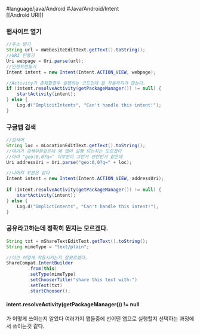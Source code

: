 #language/java/Android  #Java/Android/Intent  
[[Android URI]]
### 왭사이트 열기
```Java
//주소 받기
String url = mWebesiteEditText.getText().toString(); 
//URI 만들기
Uri webpage = Uri.parse(url);  
//인텐트만들기
Intent intent = new Intent(Intent.ACTION_VIEW, webpage);  

//Activity가 존제할경우 실행하는 코드인데 잘 작동하지가 않는다.
if (intent.resolveActivity(getPackageManager()) != null) {  
    startActivity(intent);  
} else {  
    Log.d("ImplicitIntents", "Can't handle this intent!");  
}
```


### 구글맵 검색
```Java
//검색어
String loc = mLocationEditText.getText().toString();  
//여기가 검색부분같은데 왜 맵이 실행 되는지는 모르겠다
//아마 "geo:0,0?q=" 이부분이 그런거 관련인거 같은데
Uri addressUri = Uri.parse("geo:0,0?q=" + loc); 

//나머지 부분은 같다
Intent intent = new Intent(Intent.ACTION_VIEW, addressUri);  
  
if (intent.resolveActivity(getPackageManager()) != null) {  
    startActivity(intent);  
} else {  
    Log.d("ImplictIntents", "Can't handle this intent!");  
}
```

### 공유라고하는데 정확히 뭔지는 모르겠다.
```Java
String txt = mShareTextEditText.getText().toString();  
String mimeType = "text/plain";  

//이건 어떻게 작동시키는지 잘모르겠다.
ShareCompat.IntentBuilder  
        .from(this)  
        .setType(mimeType)  
        .setChooserTitle("share this text with:")  
        .setText(txt)  
        .startChooser();
```

#### intent.resolveActivity(getPackageManager()) != null
가 어떻게 쓰이는지 알았다
여러가지 앱들중에 선어떤 앱으로 실행할지 선택하는 과정에서 쓰이는것  같다.